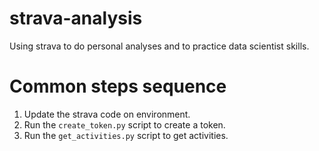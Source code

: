 # strava-analysis
Using strava to do personal analyses and to practice data scientist skills.

# Common steps sequence

1. Update the strava code on environment.
2. Run the `create_token.py` script to create a token.
3. Run the `get_activities.py` script to get activities.
